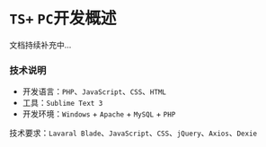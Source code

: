 # `TS+` `PC`开发概述
文档持续补充中...

### 技术说明
- 开发语言：`PHP`、`JavaScript`、`CSS`、`HTML`- 工具：`Sublime Text 3`- 开发环境：`Windows` + `Apache` + `MySQL` + `PHP`技术要求：`Lavaral Blade`、`JavaScript`、`CSS`、`jQuery`、`Axios`、`Dexie`
